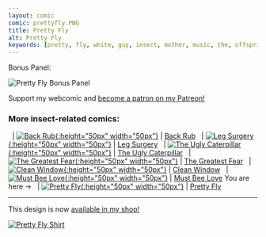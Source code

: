 ```yaml
---
layout: comic
comic: prettyfly.PNG
title: Pretty Fly
alt: Pretty Fly
keywords: [pretty, fly, white, guy, insect, mother, music, the, offspring]
---
```


Bonus Panel:

![Pretty Fly Bonus Panel](/images/prettyfly_bonus.PNG)


Support my webcomic and [become a patron on my Patreon!](https://www.patreon.com/lolnein)


### More insect-related comics:

&nbsp; | [![Back Rub](/thumbs/backrub.png){:height="50px" width="50px"}](https://lolnein.com/2017/06/13/backrub/) | [Back Rub](https://lolnein.com/2017/06/13/backrub/)
&nbsp; | [![Leg Surgery](/thumbs/legsurgery.png){:height="50px" width="50px"}](https://lolnein.com/2017/06/30/legsurgery/) | [Leg Surgery](https://lolnein.com/2017/06/30/legsurgery/)
&nbsp; | [![The Ugly Caterpillar](/thumbs/theuglycaterpillar.png){:height="50px" width="50px"}](https://lolnein.com/2017/09/18/theuglycaterpillar/) | [The Ugly Caterpillar](https://lolnein.com/2017/09/18/theuglycaterpillar/)
&nbsp; | [![The Greatest Fear](/thumbs/thegreatestfear.png){:height="50px" width="50px"}](https://lolnein.com/2018/06/18/thegreatestfear/) | [The Greatest Fear](https://lolnein.com/2018/06/18/thegreatestfear/)
&nbsp; | [![Clean Window](/thumbs/cleanwindow.png){:height="50px" width="50px"}](https://lolnein.com/2018/08/06/cleanwindow/) | [Clean Window](https://lolnein.com/2018/08/06/cleanwindow/)
&nbsp; | [![Must Bee Love](/thumbs/mustbeelove.png){:height="50px" width="50px"}](https://lolnein.com/2019/05/21/mustbeelove/) | [Must Bee Love](https://lolnein.com/2019/05/21/mustbeelove/)
You are here &rarr; &nbsp; | [![Pretty Fly](/thumbs/prettyfly.png){:height="50px" width="50px"}](https://lolnein.com/2019/06/09/prettyfly/) | [Pretty Fly](https://lolnein.com/2019/06/09/prettyfly/)

---

This design is now [available in my shop!](https://lolnein.redbubble.com)

[![Pretty Fly Shirt](/images/prettyfly_shirt.jpg)](https://lolnein.redbubble.com)
